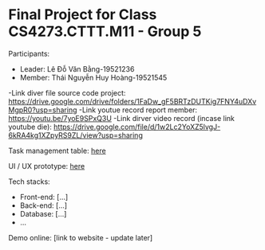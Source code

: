 # Final Project for Class CS4273.CTTT.M11 - Group 5

Participants:

- Leader: Lê Đỗ Văn Bằng-19521236
- Member: Thái Nguyễn Huy Hoàng-19521545

-Link diver file source code project: https://drive.google.com/drive/folders/1FaDw_gF5BRTzDUTKig7FNY4uDXvMgpR0?usp=sharing
-Link youtue record report member: https://youtu.be/7yoE9SPxQ3U
-Link dirver video record (incase link youtube die): https://drive.google.com/file/d/1w2Lc2YoXZ5lvgJ-6kRA4kg1XZpyRS9ZL/view?usp=sharing

Task management table: [here](https://trello.com/b/A9IweHH7/cnpm-quanlycaygiapha)

UI / UX prototype: [here](https://www.figma.com/file/lekrRCO4LZDS0rgS4pv9Vs/Untitled?node-id=0%3A1)

Tech stacks:

- Front-end: [...]
- Back-end: [...]
- Database: [...]
- ...

Demo online: [link to website - update later]
